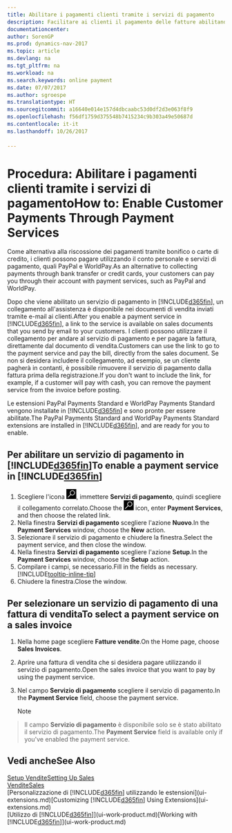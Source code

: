 ```yaml
---
title: Abilitare i pagamenti clienti tramite i servizi di pagamento
description: Facilitare ai clienti il pagamento delle fatture abilitando i servizi di pagamento.
documentationcenter: 
author: SorenGP
ms.prod: dynamics-nav-2017
ms.topic: article
ms.devlang: na
ms.tgt_pltfrm: na
ms.workload: na
ms.search.keywords: online payment
ms.date: 07/07/2017
ms.author: sgroespe
ms.translationtype: HT
ms.sourcegitcommit: a16640e014e157d4dbcaabc53d0df2d3e063f8f9
ms.openlocfilehash: f56df1759d375548b7415234c9b303a49e50687d
ms.contentlocale: it-it
ms.lasthandoff: 10/26/2017

---
```

# <a name="how-to-enable-customer-payments-through-payment-services"></a><span data-ttu-id="14364-103">Procedura: Abilitare i pagamenti clienti tramite i servizi di pagamento</span><span class="sxs-lookup"><span data-stu-id="14364-103">How to: Enable Customer Payments Through Payment Services</span></span>
<span data-ttu-id="14364-104">Come alternativa alla riscossione dei pagamenti tramite bonifico o carte di credito, i clienti possono pagare utilizzando il conto personale e servizi di pagamento, quali PayPal e WorldPay.</span><span class="sxs-lookup"><span data-stu-id="14364-104">As an alternative to collecting payments through bank transfer or credit cards, your customers can pay you through their account with payment services, such as PayPal and WorldPay.</span></span>  

<span data-ttu-id="14364-105">Dopo che viene abilitato un servizio di pagamento in [!INCLUDE[d365fin](includes/d365fin_md.md)], un collegamento all'assistenza è disponibile nei documenti di vendita inviati tramite e-mail ai clienti.</span><span class="sxs-lookup"><span data-stu-id="14364-105">After you enable a payment service in [!INCLUDE[d365fin](includes/d365fin_md.md)], a link to the service is available on sales documents that you send by email to your customers.</span></span> <span data-ttu-id="14364-106">I clienti possono utilizzare il collegamento per andare al servizio di pagamento e per pagare la fattura, direttamente dal documento di vendita.</span><span class="sxs-lookup"><span data-stu-id="14364-106">Customers can use the link to go to the payment service and pay the bill, directly from the sales document.</span></span> <span data-ttu-id="14364-107">Se non si desidera includere il collegamento, ad esempio, se un cliente pagherà in contanti, è possibile rimuovere il servizio di pagamento dalla fattura prima della registrazione.</span><span class="sxs-lookup"><span data-stu-id="14364-107">If you don't want to include the link, for example, if a customer will pay with cash, you can remove the payment service from the invoice before posting.</span></span>  

<span data-ttu-id="14364-108">Le estensioni PayPal Payments Standard e WorldPay Payments Standard vengono installate in [!INCLUDE[d365fin](includes/d365fin_md.md)] e sono pronte per essere abilitate.</span><span class="sxs-lookup"><span data-stu-id="14364-108">The PayPal Payments Standard and WorldPay Payments Standard extensions are installed in [!INCLUDE[d365fin](includes/d365fin_md.md)], and are ready for you to enable.</span></span>  

## <a name="to-enable-a-payment-service-in-included365finincludesd365finmdmd"></a><span data-ttu-id="14364-109">Per abilitare un servizio di pagamento in [!INCLUDE[d365fin](includes/d365fin_md.md)]</span><span class="sxs-lookup"><span data-stu-id="14364-109">To enable a payment service in [!INCLUDE[d365fin](includes/d365fin_md.md)]</span></span>
1. <span data-ttu-id="14364-110">Scegliere l'icona ![Cerca pagina o report](media/ui-search/search_small.png "icona Cerca pagina o report"), immettere **Servizi di pagamento**, quindi scegliere il collegamento correlato.</span><span class="sxs-lookup"><span data-stu-id="14364-110">Choose the ![Search for Page or Report](media/ui-search/search_small.png "Search for Page or Report icon") icon, enter **Payment Services**, and then choose the related link.</span></span>  
2. <span data-ttu-id="14364-111">Nella finestra **Servizi di pagamento** scegliere l'azione **Nuovo**.</span><span class="sxs-lookup"><span data-stu-id="14364-111">In the **Payment Services** window, choose the **New** action.</span></span>  
3. <span data-ttu-id="14364-112">Selezionare il servizio di pagamento e chiudere la finestra.</span><span class="sxs-lookup"><span data-stu-id="14364-112">Select the payment service, and then close the window.</span></span>  
4. <span data-ttu-id="14364-113">Nella finestra **Servizi di pagamento** scegliere l'azione **Setup**.</span><span class="sxs-lookup"><span data-stu-id="14364-113">In the **Payment Services** window, choose the **Setup** action.</span></span>  
5. <span data-ttu-id="14364-114">Compilare i campi, se necessario.</span><span class="sxs-lookup"><span data-stu-id="14364-114">Fill in the fields as necessary.</span></span> [!INCLUDE[tooltip-inline-tip](includes/tooltip-inline-tip_md.md)]  
6. <span data-ttu-id="14364-115">Chiudere la finestra.</span><span class="sxs-lookup"><span data-stu-id="14364-115">Close the window.</span></span>  

## <a name="to-select-a-payment-service-on-a-sales-invoice"></a><span data-ttu-id="14364-116">Per selezionare un servizio di pagamento di una fattura di vendita</span><span class="sxs-lookup"><span data-stu-id="14364-116">To select a payment service on a sales invoice</span></span>
1. <span data-ttu-id="14364-117">Nella home page scegliere **Fatture vendite**.</span><span class="sxs-lookup"><span data-stu-id="14364-117">On the Home page, choose **Sales Invoices**.</span></span>  
2. <span data-ttu-id="14364-118">Aprire una fattura di vendita che si desidera pagare utilizzando il servizio di pagamento.</span><span class="sxs-lookup"><span data-stu-id="14364-118">Open the sales invoice that you want to pay by using the payment service.</span></span>  
3. <span data-ttu-id="14364-119">Nel campo **Servizio di pagamento** scegliere il servizio di pagamento.</span><span class="sxs-lookup"><span data-stu-id="14364-119">In the **Payment Service** field, choose the payment service.</span></span>  

    > [!NOTE]  
>   <span data-ttu-id="14364-120">Il campo **Servizio di pagamento** è disponibile solo se è stato abilitato il servizio di pagamento.</span><span class="sxs-lookup"><span data-stu-id="14364-120">The **Payment Service** field is available only if you've enabled the payment service.</span></span>  

## <a name="see-also"></a><span data-ttu-id="14364-121">Vedi anche</span><span class="sxs-lookup"><span data-stu-id="14364-121">See Also</span></span>  
[<span data-ttu-id="14364-122">Setup Vendite</span><span class="sxs-lookup"><span data-stu-id="14364-122">Setting Up Sales</span></span>](sales-setup-sales.md)  
[<span data-ttu-id="14364-123">Vendite</span><span class="sxs-lookup"><span data-stu-id="14364-123">Sales</span></span>](sales-manage-sales.md)  
<span data-ttu-id="14364-124">[Personalizzazione di [!INCLUDE[d365fin](includes/d365fin_md.md)] utilizzando le estensioni](ui-extensions.md)</span><span class="sxs-lookup"><span data-stu-id="14364-124">[Customizing [!INCLUDE[d365fin](includes/d365fin_md.md)] Using Extensions](ui-extensions.md)</span></span>  
<span data-ttu-id="14364-125">[Utilizzo di [!INCLUDE[d365fin](includes/d365fin_md.md)]](ui-work-product.md)</span><span class="sxs-lookup"><span data-stu-id="14364-125">[Working with [!INCLUDE[d365fin](includes/d365fin_md.md)]](ui-work-product.md)</span></span>  

